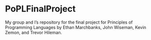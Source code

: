 # PoPLFinalProject
My group and I’s repository for the final project for Principles of Programming Languages by Ethan Marchbanks, John Wiseman, Kevin Zemon, and Trevor Hileman.
